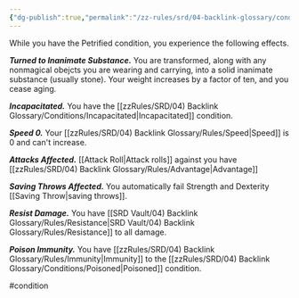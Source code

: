```yaml
---
{"dg-publish":true,"permalink":"/zz-rules/srd/04-backlink-glossary/conditions/petrified/"}
---
```


While you have the Petrified condition, you experience the following effects.

***Turned to Inanimate Substance.*** You are transformed, along with any nonmagical obejcts you are wearing and carrying, into a solid inanimate substance (usually stone). Your weight increases by a factor of ten, and you cease aging.

***Incapacitated.*** You have the [[zzRules/SRD/04) Backlink Glossary/Conditions/Incapacitated\|Incapacitated]] condition.

***Speed 0.*** Your [[zzRules/SRD/04) Backlink Glossary/Rules/Speed\|Speed]] is 0 and can't increase.

***Attacks Affected.*** [[Attack Roll\|Attack rolls]] against you have [[zzRules/SRD/04) Backlink Glossary/Rules/Advantage\|Advantage]]

***Saving Throws Affected.*** You automatically fail Strength and Dexterity [[Saving Throw\|saving throws]].

***Resist Damage.*** You have [[SRD Vault/04) Backlink Glossary/Rules/Resistance\|SRD Vault/04) Backlink Glossary/Rules/Resistance]] to all damage.

***Poison Immunity.*** You have [[zzRules/SRD/04) Backlink Glossary/Rules/Immunity\|Immunity]] to the [[zzRules/SRD/04) Backlink Glossary/Conditions/Poisoned\|Poisoned]] condition.

#condition